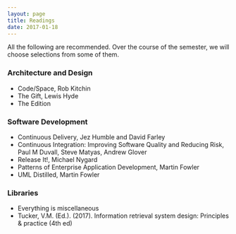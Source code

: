 ```yaml
---
layout: page
title: Readings
date: 2017-01-18
---
```


All the following are recommended.
Over the course of the semester, we will choose selections from some of them.

### Architecture and Design

* Code/Space, Rob Kitchin
* The Gift, Lewis Hyde
* The Edition

### Software Development

* Continuous Delivery, Jez Humble and David Farley
* Continuous Integration: Improving Software Quality and Reducing Risk, Paul M Duvall, Steve Matyas, Andrew Glover
* Release It!, Michael Nygard
* Patterns of Enterprise Application Development, Martin Fowler
* UML Distilled, Martin Fowler

### Libraries

* Everything is miscellaneous
* Tucker, V.M. (Ed.). (2017). Information retrieval system design: Principles & practice (4th ed)
